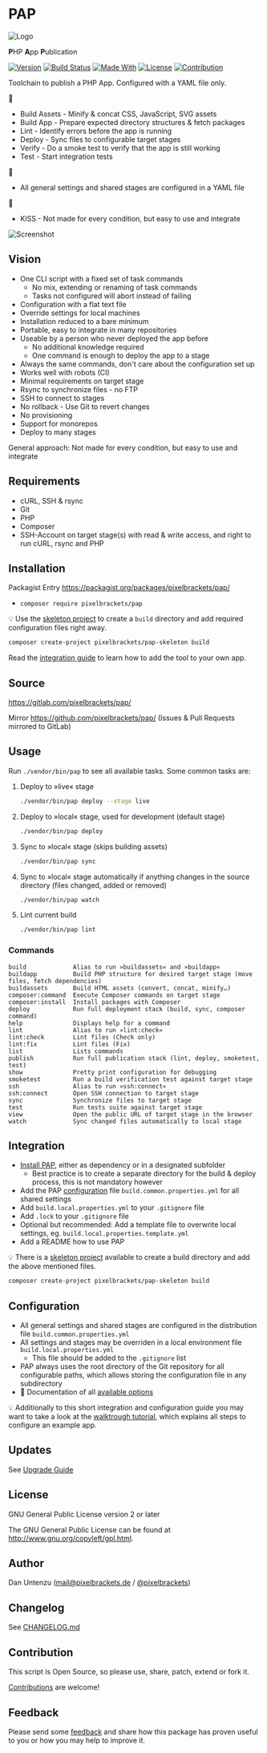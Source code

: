 # PAP

![Logo](./docs/icon.png)

**P**HP **A**pp **P**ublication

[![Version](https://img.shields.io/packagist/v/pixelbrackets/pap.svg?style=flat-square)](https://packagist.org/packages/pixelbrackets/pap/)
[![Build Status](https://img.shields.io/gitlab/pipeline/pixelbrackets/pap?style=flat-square)](https://gitlab.com/pixelbrackets/pap/pipelines)
[![Made With](https://img.shields.io/badge/made_with-php-blue?style=flat-square)](https://gitlab.com/pixelbrackets/pap#requirements)
[![License](https://img.shields.io/badge/license-gpl--2.0--or--later-blue.svg?style=flat-square)](https://spdx.org/licenses/GPL-2.0-or-later.html)
[![Contribution](https://img.shields.io/badge/contributions_welcome-%F0%9F%94%B0-brightgreen.svg?labelColor=brightgreen&style=flat-square)](https://gitlab.com/pixelbrackets/pap/-/blob/master/CONTRIBUTING.md)

Toolchain to publish a PHP App. Configured with a YAML file only.

🚀

- Build Assets - Minify & concat CSS, JavaScript, SVG assets
- Build App - Prepare expected directory structures & fetch packages
- Lint - Identify errors before the app is running
- Deploy - Sync files to configurable target stages
- Verify - Do a smoke test to verify that the app is still working
- Test - Start integration tests

🔧

- All general settings and shared stages are configured in a YAML file

🎯

- KISS - Not made for every condition, but easy to use and integrate

![Screenshot](./docs/screenshot.png)

## Vision

- One CLI script with a fixed set of task commands
  - No mix, extending or renaming of task commands
  - Tasks not configured will abort instead of failing
- Configuration with a flat text file
- Override settings for local machines
- Installation reduced to a bare minimum
- Portable, easy to integrate in many repositories
- Useable by a person who never deployed the app before
  - No additional knowledge required
  - One command is enough to deploy the app to a stage
- Always the same commands, don't care about the configuration set up
- Works well with robots (CI)
- Minimal requirements on target stage
- Rsync to synchronize files - no FTP
- SSH to connect to stages
- No rollback - Use Git to revert changes
- No provisioning
- Support for monorepos
- Deploy to many stages

General approach: Not made for every condition, but easy to use and integrate

## Requirements

- cURL, SSH & rsync
- Git
- PHP
- Composer
- SSH-Account on target stage(s) with read & write access,
  and right to run cURL, rsync and PHP

## Installation

Packagist Entry https://packagist.org/packages/pixelbrackets/pap/

- `composer require pixelbrackets/pap`

💡 Use the
[skeleton project](https://packagist.org/packages/pixelbrackets/pap-skeleton/)
to create a `build` directory and add required configuration files right away.

```bash
composer create-project pixelbrackets/pap-skeleton build
```

Read the [integration guide](#integration) to learn how to add the tool to
your own app.

## Source

https://gitlab.com/pixelbrackets/pap/

Mirror https://github.com/pixelbrackets/pap/ (Issues & Pull Requests
mirrored to GitLab)

## Usage

Run `./vendor/bin/pap` to see all available tasks. Some common tasks are:

1. Deploy to »live« stage
   ```bash
   ./vendor/bin/pap deploy --stage live
   ```

1. Deploy to »local« stage, used for development (default stage)
   ```bash
   ./vendor/bin/pap deploy
   ```

1. Sync to »local« stage (skips building assets)
   ```bash
   ./vendor/bin/pap sync
   ```

1. Sync to »local« stage automatically if anything changes in the
   source directory (files changed, added or removed)
   ```bash
   ./vendor/bin/pap watch
   ```

1. Lint current build
   ```bash
   ./vendor/bin/pap lint
   ```

### Commands

<!-- Generate using `./bin/pap list` and sort alphabetically -->

```
build             Alias to run »buildassets« and »buildapp«
buildapp          Build PHP structure for desired target stage (move files, fetch dependencies)
buildassets       Build HTML assets (convert, concat, minify…)
composer:command  Execute Composer commands on target stage
composer:install  Install packages with Composer
deploy            Run full deployment stack (build, sync, composer command)
help              Displays help for a command
lint              Alias to run »lint:check«
lint:check        Lint files (Check only)
lint:fix          Lint files (Fix)
list              Lists commands
publish           Run full publication stack (lint, deploy, smoketest, test)
show              Pretty print configuration for debugging
smoketest         Run a build verification test against target stage
ssh               Alias to run »ssh:connect«
ssh:connect       Open SSH connection to target stage
sync              Synchronize files to target stage
test              Run tests suite against target stage
view              Open the public URL of target stage in the browser
watch             Sync changed files automatically to local stage
```

## Integration

- [Install PAP](#installation), either as dependency or in a designated
  subfolder
  - Best practice is to create a separate directory for the build & deploy 
    process, this is not mandatory however
- Add the PAP [configuration](#configuration) file
  `build.common.properties.yml` for all shared settings
- Add `build.local.properties.yml` to your `.gitignore` file
- Add `.lock` to your `.gitignore` file
- Optional but recommended: Add a template file to overwrite local settings,
  eg. `build.local.properties.template.yml`
- Add a README how to use PAP

💡 There is a
[skeleton project](https://packagist.org/packages/pixelbrackets/pap-skeleton/)
available to create a build directory and add the above mentioned files.

```bash
composer create-project pixelbrackets/pap-skeleton build
```

## Configuration

- All general settings and shared stages are configured in
  the distribution file `build.common.properties.yml`
- All settings and stages may be overriden in a local environment file
  `build.local.properties.yml`
  - This file should be added to the `.gitignore` list
- PAP always uses the root directory of the Git repository for all configurable
  paths, which allows storing the configuration file in any subdirectory
- 📝 Documentation of all [available options](./docs/configuration.md)

💡 Additionally to this short integration and configuration guide you may
want to take a look at the [walktrough tutorial](./docs/walktrough.md),
which explains all steps to configure an example app.

## Updates

See [Upgrade Guide](./docs/upgrade-guide.md)

## License

GNU General Public License version 2 or later

The GNU General Public License can be found at http://www.gnu.org/copyleft/gpl.html.

## Author

Dan Untenzu (<mail@pixelbrackets.de> / [@pixelbrackets](https://pixelbrackets.de))

## Changelog

See [CHANGELOG.md](./CHANGELOG.md)

## Contribution

This script is Open Source, so please use, share, patch, extend or fork it.

[Contributions](./CONTRIBUTING.md) are welcome!

## Feedback

Please send some [feedback](https://pixelbrackets.de/) and share how this
package has proven useful to you or how you may help to improve it.

